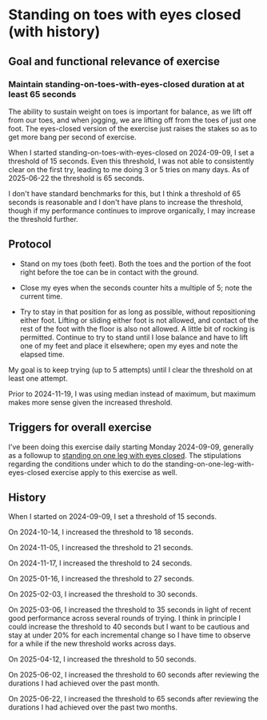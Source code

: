 # Standing on toes with eyes closed (with history)

## Goal and functional relevance of exercise

### Maintain standing-on-toes-with-eyes-closed duration at at least 65 seconds

The ability to sustain weight on toes is important for balance, as we
lift off from our toes, and when jogging, we are lifting off from the
toes of just one foot. The eyes-closed version of the exercise just
raises the stakes so as to get more bang per second of exercise.

When I started standing-on-toes-with-eyes-closed on 2024-09-09, I set
a threshold of 15 seconds. Even this threshold, I was not able to
consistently clear on the first try, leading to me doing 3 or 5 tries
on many days. As of 2025-06-22 the threshold is 65 seconds.

I don't have standard benchmarks for this, but I think a threshold of
65 seconds is reasonable and I don't have plans to increase the
threshold, though if my performance continues to improve organically,
I may increase the threshold further.

## Protocol

* Stand on my toes (both feet). Both the toes and the portion of the
  foot right before the toe can be in contact with the ground.

* Close my eyes when the seconds counter hits a multiple of 5; note
  the current time.

* Try to stay in that position for as long as
  possible, without repositioning either foot. Lifting or sliding
  either foot is not allowed, and contact of the rest of the foot with
  the floor is also not allowed. A little bit of rocking is permitted.
  Continue to try to stand until I lose balance and have to lift one
  of my feet and place it elsewhere; open my eyes and note the elapsed
  time.

My goal is to keep trying (up to 5 attempts) until I clear the
threshold on at least one attempt.

Prior to 2024-11-19, I was using median instead of maximum, but
maximum makes more sense given the increased threshold.

## Triggers for overall exercise

I've been doing this exercise daily starting Monday 2024-09-09,
generally as a followup to [standing on one leg with eyes
closed](standing-on-one-leg-with-eyes-closed-with-history.md). The
stipulations regarding the conditions under which to do the
standing-on-one-leg-with-eyes-closed exercise apply to this exercise
as well.

## History

When I started on 2024-09-09, I set a threshold of 15 seconds.

On 2024-10-14, I increased the threshold to 18 seconds.

On 2024-11-05, I increased the threshold to 21 seconds.

On 2024-11-17, I increased the threshold to 24 seconds.

On 2025-01-16, I increased the threshold to 27 seconds.

On 2025-02-03, I increased the threshold to 30 seconds.

On 2025-03-06, I increased the threshold to 35 seconds in light of
recent good performance across several rounds of trying. I think in
principle I could increase the threshold to 40 seconds but I want to
be cautious and stay at under 20% for each incremental change so I
have time to observe for a while if the new threshold works across
days.

On 2025-04-12, I increased the threshold to 50 seconds.

On 2025-06-02, I increased the threshold to 60 seconds after reviewing
the durations I had achieved over the past month.

On 2025-06-22, I increased the threshold to 65 seconds after reviewing
the durations I had achieved over the past two months.
